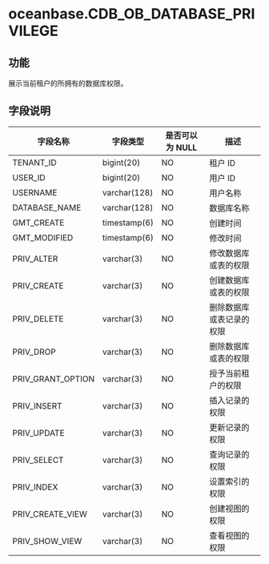 # oceanbase.CDB_OB_DATABASE_PRIVILEGE

## 功能

展示当前租户的所拥有的数据库权限。

## 字段说明

| 字段名称                     | 字段类型          | 是否可以为 NULL | 描述 |
|-------------------|--------------|------|-----|
| TENANT_ID         | bigint(20)   | NO   |  租户 ID   |
| USER_ID           | bigint(20)   | NO   |  用户 ID   |
| USERNAME          | varchar(128) | NO   |  用户名称  |
| DATABASE_NAME     | varchar(128) | NO   |  数据库名称   |
| GMT_CREATE        | timestamp(6) | NO   |  创建时间   |
| GMT_MODIFIED      | timestamp(6) | NO   |  修改时间   |
| PRIV_ALTER        | varchar(3)   | NO   |  修改数据库或表的权限   |
| PRIV_CREATE       | varchar(3)   | NO   |  创建数据库或表的权限   |
| PRIV_DELETE       | varchar(3)   | NO   |  删除数据库或表记录的权限   |
| PRIV_DROP         | varchar(3)   | NO   |  删除数据库或表的权限   |
| PRIV_GRANT_OPTION | varchar(3)   | NO   |  授予当前租户的权限   |
| PRIV_INSERT       | varchar(3)   | NO   |  插入记录的权限   |
| PRIV_UPDATE       | varchar(3)   | NO   |  更新记录的权限   |
| PRIV_SELECT       | varchar(3)   | NO   |  查询记录的权限   |
| PRIV_INDEX        | varchar(3)   | NO   |  设置索引的权限   |
| PRIV_CREATE_VIEW  | varchar(3)   | NO   |  创建视图的权限   |
| PRIV_SHOW_VIEW    | varchar(3)   | NO   |  查看视图的权限   |
